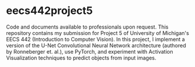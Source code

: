 # eecs442project5
Code and documents available to professionals upon request. This repository contains my submission for Project 5 of University of Michigan's EECS 442 (Introduction to Computer Vision). In this project, I implement a version of the U-Net Convolutional Neural Network architecture (authored by Ronneberger et. al.), use PyTorch, and experiment with Activation Visualization techniques to predict objects from input images.
